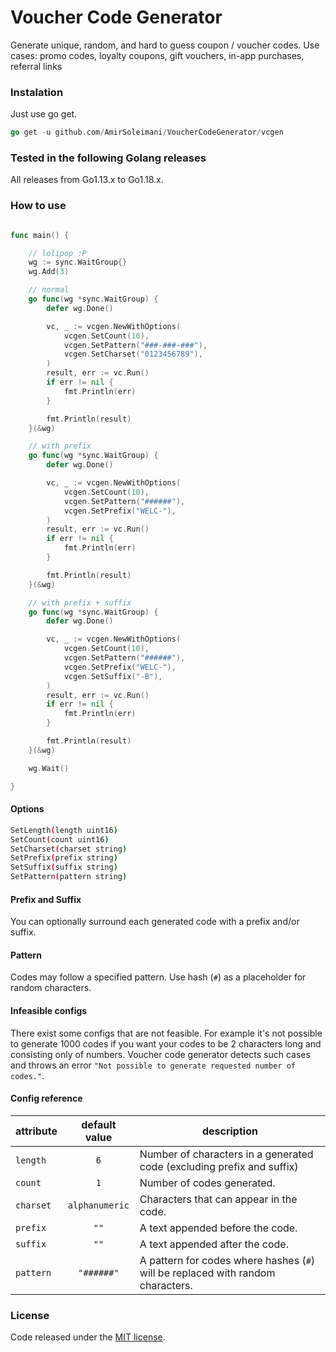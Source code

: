 # Voucher Code Generator

Generate unique, random, and hard to guess coupon / voucher codes. Use cases: promo codes, loyalty coupons, gift vouchers, in-app purchases, referral links

### Instalation

Just use go get.
```go
go get -u github.com/AmirSoleimani/VoucherCodeGenerator/vcgen
```

### Tested in the following Golang releases
All releases from Go1.13.x to Go1.18.x.

### How to use

```go

func main() {

	// lolipop :P
	wg := sync.WaitGroup{}
	wg.Add(3)

	// normal
	go func(wg *sync.WaitGroup) {
		defer wg.Done()

		vc, _ := vcgen.NewWithOptions(
			vcgen.SetCount(10),
			vcgen.SetPattern("###-###-###"),
			vcgen.SetCharset("0123456789"),
		)
		result, err := vc.Run()
		if err != nil {
			fmt.Println(err)
		}

		fmt.Println(result)
	}(&wg)

	// with prefix
	go func(wg *sync.WaitGroup) {
		defer wg.Done()

		vc, _ := vcgen.NewWithOptions(
			vcgen.SetCount(10),
			vcgen.SetPattern("######"),
			vcgen.SetPrefix("WELC-"),
		)
		result, err := vc.Run()
		if err != nil {
			fmt.Println(err)
		}

		fmt.Println(result)
	}(&wg)

	// with prefix + suffix
	go func(wg *sync.WaitGroup) {
		defer wg.Done()

		vc, _ := vcgen.NewWithOptions(
			vcgen.SetCount(10),
			vcgen.SetPattern("######"),
			vcgen.SetPrefix("WELC-"),
			vcgen.SetSuffix("-B"),
		)
		result, err := vc.Run()
		if err != nil {
			fmt.Println(err)
		}

		fmt.Println(result)
	}(&wg)

	wg.Wait()

}
```

#### Options
```sh
SetLength(length uint16)
SetCount(count uint16)
SetCharset(charset string)
SetPrefix(prefix string)
SetSuffix(suffix string)
SetPattern(pattern string)
```

#### Prefix and Suffix

You can optionally surround each generated code with a prefix and/or suffix.

#### Pattern

Codes may follow a specified pattern. Use hash (`#`) as a placeholder for random characters. 

#### Infeasible configs

There exist some configs that are not feasible. For example it's not possible to generate 1000 codes if you want
your codes to be 2 characters long and consisting only of numbers. Voucher code generator detects such cases and
throws an error `"Not possible to generate requested number of codes."`.

#### Config reference

| attribute        | default value  | description                                                                     |
|------------------|:--------------:|---------------------------------------------------------------------------------|
| `length`         | `6`            | Number of characters in a generated code (excluding prefix and suffix)         |
| `count`          | `1`            | Number of codes generated.                                                      |
| `charset`        | `alphanumeric` | Characters that can appear in the code.                                         |
| `prefix`         | `""`           | A text appended before the code.                                                |
| `suffix`        | `""`           | A text appended after the code.                                                 |
| `pattern`        | `"######"`   | A pattern for codes where hashes (`#`) will be replaced with random characters. |


### License

Code released under the [MIT license](LICENSE).
